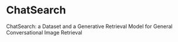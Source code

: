 # ChatSearch
ChatSearch: a Dataset and a Generative Retrieval Model for General Conversational Image Retrieval
